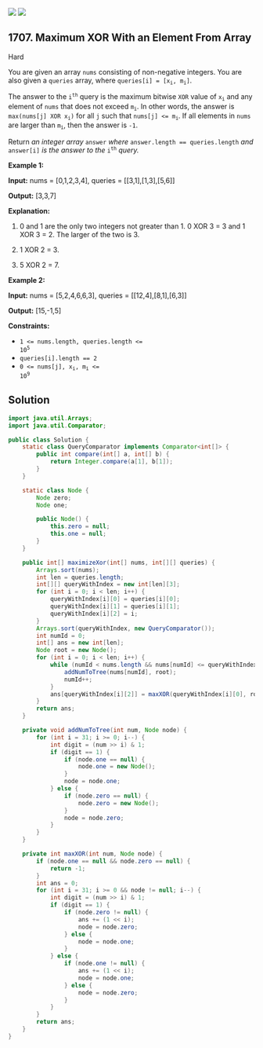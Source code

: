 [![](https://img.shields.io/github/stars/javadev/LeetCode-in-Java?label=Stars&style=flat-square)](https://github.com/javadev/LeetCode-in-Java)
[![](https://img.shields.io/github/forks/javadev/LeetCode-in-Java?label=Fork%20me%20on%20GitHub%20&style=flat-square)](https://github.com/javadev/LeetCode-in-Java/fork)

## 1707\. Maximum XOR With an Element From Array

Hard

You are given an array `nums` consisting of non-negative integers. You are also given a `queries` array, where <code>queries[i] = [x<sub>i</sub>, m<sub>i</sub>]</code>.

The answer to the <code>i<sup>th</sup></code> query is the maximum bitwise `XOR` value of <code>x<sub>i</sub></code> and any element of `nums` that does not exceed <code>m<sub>i</sub></code>. In other words, the answer is <code>max(nums[j] XOR x<sub>i</sub>)</code> for all `j` such that <code>nums[j] <= m<sub>i</sub></code>. If all elements in `nums` are larger than <code>m<sub>i</sub></code>, then the answer is `-1`.

Return _an integer array_ `answer` _where_ `answer.length == queries.length` _and_ `answer[i]` _is the answer to the_ <code>i<sup>th</sup></code> _query._

**Example 1:**

**Input:** nums = [0,1,2,3,4], queries = \[\[3,1],[1,3],[5,6]]

**Output:** [3,3,7]

**Explanation:** 

1) 0 and 1 are the only two integers not greater than 1. 0 XOR 3 = 3 and 1 XOR 3 = 2. The larger of the two is 3. 

2) 1 XOR 2 = 3. 

3) 5 XOR 2 = 7.

**Example 2:**

**Input:** nums = [5,2,4,6,6,3], queries = \[\[12,4],[8,1],[6,3]]

**Output:** [15,-1,5]

**Constraints:**

*   <code>1 <= nums.length, queries.length <= 10<sup>5</sup></code>
*   `queries[i].length == 2`
*   <code>0 <= nums[j], x<sub>i</sub>, m<sub>i</sub> <= 10<sup>9</sup></code>

## Solution

```java
import java.util.Arrays;
import java.util.Comparator;

public class Solution {
    static class QueryComparator implements Comparator<int[]> {
        public int compare(int[] a, int[] b) {
            return Integer.compare(a[1], b[1]);
        }
    }

    static class Node {
        Node zero;
        Node one;

        public Node() {
            this.zero = null;
            this.one = null;
        }
    }

    public int[] maximizeXor(int[] nums, int[][] queries) {
        Arrays.sort(nums);
        int len = queries.length;
        int[][] queryWithIndex = new int[len][3];
        for (int i = 0; i < len; i++) {
            queryWithIndex[i][0] = queries[i][0];
            queryWithIndex[i][1] = queries[i][1];
            queryWithIndex[i][2] = i;
        }
        Arrays.sort(queryWithIndex, new QueryComparator());
        int numId = 0;
        int[] ans = new int[len];
        Node root = new Node();
        for (int i = 0; i < len; i++) {
            while (numId < nums.length && nums[numId] <= queryWithIndex[i][1]) {
                addNumToTree(nums[numId], root);
                numId++;
            }
            ans[queryWithIndex[i][2]] = maxXOR(queryWithIndex[i][0], root);
        }
        return ans;
    }

    private void addNumToTree(int num, Node node) {
        for (int i = 31; i >= 0; i--) {
            int digit = (num >> i) & 1;
            if (digit == 1) {
                if (node.one == null) {
                    node.one = new Node();
                }
                node = node.one;
            } else {
                if (node.zero == null) {
                    node.zero = new Node();
                }
                node = node.zero;
            }
        }
    }

    private int maxXOR(int num, Node node) {
        if (node.one == null && node.zero == null) {
            return -1;
        }
        int ans = 0;
        for (int i = 31; i >= 0 && node != null; i--) {
            int digit = (num >> i) & 1;
            if (digit == 1) {
                if (node.zero != null) {
                    ans += (1 << i);
                    node = node.zero;
                } else {
                    node = node.one;
                }
            } else {
                if (node.one != null) {
                    ans += (1 << i);
                    node = node.one;
                } else {
                    node = node.zero;
                }
            }
        }
        return ans;
    }
}
```
